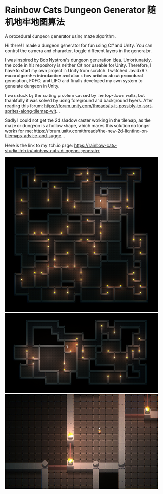 # Rainbow Cats Dungeon Generator 随机地牢地图算法
A procedural dungeon generator using maze algorithm.

Hi there!
I made a dungeon generator for fun using C# and Unity. You can control the camera and character, toggle different layers in the generator.

I was inspired by Bob Nystrom's dungeon generation idea. Unfortunately, the code in his repository is neither C# nor useable for Unity. Therefore, I have to start my own project in Unity from scratch. I watched Javidx9's maze algorithm introduction and also a few articles about procedural generation, FOFO, and LIFO and finally developed my own system to generate dungeon in Unity.

I was stuck by the sorting problem caused by the top-down walls, but thankfully it was solved by using foreground and background layers. After reading this forum: https://forum.unity.com/threads/is-it-possibly-to-sort-sprites-along-tilemap-wit...

Sadly I could not get the 2d shadow caster working in the tilemap, as the maze or dungeon is a hollow shape, which makes this solution no longer works for me: https://forum.unity.com/threads/the-new-2d-lighting-on-tilemaps-advice-and-sugge...

Here is the link to my itch.io page:
https://rainbow-cats-studio.itch.io/rainbow-cats-dungeon-generator

![alt text](https://github.com/UxxHans/Rainbow-Cats-Dungeon-Generator/blob/main/Pictures/1.png)
![alt text](https://github.com/UxxHans/Rainbow-Cats-Dungeon-Generator/blob/main/Pictures/2.png)
![alt text](https://github.com/UxxHans/Rainbow-Cats-Dungeon-Generator/blob/main/Pictures/3.jpg)
